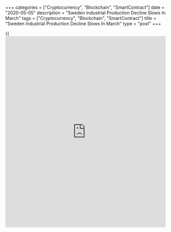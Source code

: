 +++
categories = ["Cryptocurrency", "Blockchain", "SmartContract"]
date = "2020-05-05"
description = "Sweden Industrial Production Decline Slows In March"
tags = ["Cryptocurrency", "Blockchain", "SmartContract"]
title = "Sweden Industrial Production Decline Slows In March"
type = "post"
+++

{{<iframe id="large-banner" src="https://www.bounty.group/#slide=12.0" width="100%" height="600" scrolling="no" style="border: 0px solid rgb(216, 221, 230); border-radius: 3px;">}}

Sweden's industrial production decreased at a softer pace in March, data
from Statistics Sweden showed on Tuesday.

Industrial production fell 0.1 percent year-on-year in March, following
a 0.3 percent decline in February.

Construction output declined 4.9 percent annually in March, while
services output fell 2.8 percent.

On month-on-month basis, industrial production decreased 1.0 percent in
March, following a 0.4 percent fall in the prior month.

The overall private sector output fell 2.2 percent year-on-year in March
and declined 1.8 percent from the previous month.

The largest positive contribution to the total private sector
development came from the chemical and pharmaceutical industry in March,
the agency said.

Separate data from the statistical office said industrial orders fell a
[calendar](https://www.fintechee.com/web-trader/) adjusted 2.0 percent annually in March.

Orders received from the domestic market decreased 3.1 percent in March,
and those from foreign [markets][1] fell 1.0 percent.

On a month-on-month basis, industrial orders dropped a seasonally
adjusted 9.6 percent in March.

For comments and feedback [contact](https://www.playgroundfx.com/contact/): editorial@rtt[news](https://www.letsplayfx.com/blog/forex-news-website/).com

[Economic News][2]

 **What parts of the world are seeing the best (and worst) economic
performances lately? Click[here][3] to check out our [Econ Scorecard][3]
and find out! See up-to-the-moment [ranking](https://www.playgroundfx.com/blog/crypto-exchange-ranking/)s for the best and worst
performers in [GDP][3], [unemployment rate][4], [inflation][5] and much
more.**

   1. www.rtt[news](https://www.letsplayfx.com/blog/forex-news-website/).com/Content/Markets.aspx
   2. www.rtt[news](https://www.letsplayfx.com/blog/forex-news-website/).com/Content/EconomicNews.aspx
   3. www.rtt[news](https://www.letsplayfx.com/blog/forex-news-website/).com/economic-scorecard/world-rank/GDP/highest-performance.aspx
   4. www.rtt[news](https://www.letsplayfx.com/blog/forex-news-website/).com/economic-scorecard/world-rank/unemployment-rate/lowest-performance.aspx
   5. www.rtt[news](https://www.letsplayfx.com/blog/forex-news-website/).com/economic-scorecard/world-rank/CPI/highest-performance.aspx